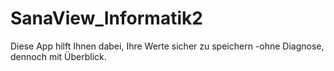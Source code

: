 # SanaView_Informatik2
Diese App hilft Ihnen dabei, Ihre Werte sicher zu speichern -ohne Diagnose, dennoch mit Überblick.
